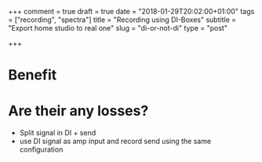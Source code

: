 +++
comment = true
draft = true
date = "2018-01-29T20:02:00+01:00"
tags = ["recording", "spectra"]
title = "Recording using DI-Boxes"
subtitle = "Export home studio to real one"
slug = "di-or-not-di"
type = "post"

+++

# Benefit

# Are their any losses?

- Split signal in DI + send
- use DI signal as amp input and record send using the same configuration
